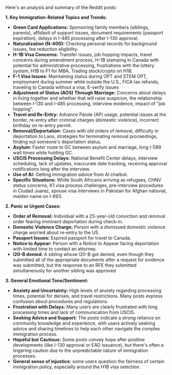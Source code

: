Here's an analysis and summary of the Reddit posts:

**1. Key Immigration-Related Topics and Trends:**

*   **Green Card Applications:** Sponsoring family members (siblings, parents), affidavit of support issues, document requirements (passport expiration), delays in I-485 processing after I-130 approval.
*   **Naturalization (N-400):** Checking personal records for background issues, fee reduction eligibility.
*   **H-1B Visa Concerns:** Transfer issues, job hopping impacts, travel concerns during amendment process, H-1B stamping in Canada with potential for administrative processing, frustrations with the lottery system, H1B to F1 for MBA, Trading stock/crypto on H1B.
*   **F-1 Visa Issues:** Maintaining status during OPT and STEM OPT, employment during summer while outside the U.S., FICA tax refunds, traveling to Canada without a visa, E-verify issues
*   **Adjustment of Status (AOS) Through Marriage:** Concerns about delays in living together and whether that will raise suspicion, the relationship between I-130 and I-485 processing, interview evidence, impact of "job hopping".
*   **Travel and Re-Entry:** Advance Parole (AP) usage, potential issues at the border, re-entry after criminal charges (domestic violence), incorrect birthday on re-entry permit.
*   **Removal/Deportation:** Cases with old orders of removal, difficulty in deportation to Laos, strategies for terminating removal proceedings, finding out someone's deportation status.
*   **Asylum:** Faster route to GC between asylum and marriage, long I-589 wait times while holding GC.
*   **USCIS Processing Delays:** National Benefit Center delays, interview scheduling, lack of updates, inaccurate date tracking, receiving approval notifications long after the interview.
*   **Use of AI:** Getting immigration advice from AI chatbot.
*   **Specific Situations:** White South Africans arriving as refugees, CHNV status concerns, K1 visa process challenges, pre-interview procedures in Ciudad Juarez, spouse visa interviews in Pakistan for Afghan national, maiden name on I-693.

**2. Panic or Urgent Cases:**

*   **Order of Removal:** Individual with a 25-year-old conviction and removal order fearing imminent deportation during check-in.
*   **Domestic Violence Charge:** Person with a dismissed domestic violence charge worried about re-entry to the US.
*   **Passport Issues:** Expired passport for travel to Canada.
*   **Notice to Appear:** Person with a Notice to Appear facing deportation with limited time to contact an attorney.
*    **I20-B denied:** A sibling whose I20-B got denied, even though they submitted all of the appropriate documents after a request for evidence was submitted, but the response to an RFE they submitted simultaneously for another sibling was approved

**3. General Emotional Tone/Sentiment:**

*   **Anxiety and Uncertainty:** High levels of anxiety regarding processing times, potential for denials, and travel restrictions. Many posts express confusion about procedures and regulations.
*   **Frustration with Delays:** Many users are clearly frustrated with long processing times and lack of communication from USCIS.
*   **Seeking Advice and Support:** The posts indicate a strong reliance on community knowledge and experience, with users actively seeking advice and sharing timelines to help each other navigate the complex immigration process.
*   **Hopeful but Cautious:** Some posts convey hope after positive developments (like I-130 approval or EAD issuance), but there's often a lingering caution due to the unpredictable nature of immigration processes.
*   **General sense of injustice**: some users question the fairness of certain immigration policy, especially around the H1B visa selection.
